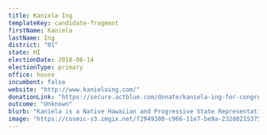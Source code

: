 ```yaml
---
title: Kaniela Ing
templateKey: candidate-fragment
firstName: Kaniela
lastName: Ing
district: "01"
state: HI
electionDate: 2018-06-14
electionType: primary
office: house
incumbent: false
website: "http://www.kanielaing.com/"
donationLink: "https://secure.actblue.com/donate/kaniela-ing-for-congress"
outcome: "Unknown"
blurb: "Kaniela is a Native Hawaiian and Progressive State Representative with a history of successful grassroots campaigns based on big, progressive ideas. At age 22, he beat a Tea-Party Republican, despite getting outspent 10-1 by personally knocking on 15k doors. Now he is running for Congress in Hawaii’s 1st district on the boldest platform Hawaii has ever seen."
image: "https://cosmic-s3.imgix.net/f2949380-c966-11e7-be9a-232d02153752-JD_Site_KanielaIng_1000x600_102717.jpg"
---
```

